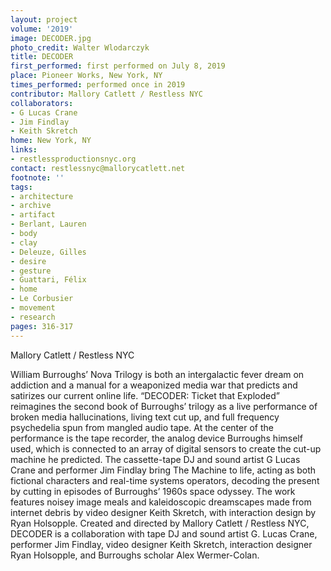 ```yaml
---
layout: project
volume: '2019'
image: DECODER.jpg
photo_credit: Walter Wlodarczyk
title: DECODER
first_performed: first performed on July 8, 2019
place: Pioneer Works, New York, NY
times_performed: performed once in 2019
contributor: Mallory Catlett / Restless NYC
collaborators:
- G Lucas Crane
- Jim Findlay
- Keith Skretch
home: New York, NY
links:
- restlessproductionsnyc.org
contact: restlessnyc@mallorycatlett.net
footnote: ''
tags:
- architecture
- archive
- artifact
- Berlant, Lauren
- body
- clay
- Deleuze, Gilles
- desire
- gesture
- Guattari, Félix
- home
- Le Corbusier
- movement
- research
pages: 316-317
---
```



Mallory Catlett / Restless NYC

William Burroughs’ Nova Trilogy is both an intergalactic fever dream on addiction and a manual for a weaponized media war that predicts and satirizes our current online life. “DECODER: Ticket that Exploded” reimagines the second book of Burroughs’ trilogy as a live performance of broken media hallucinations, living text cut up, and full frequency psychedelia spun from mangled audio tape. At the center of the performance is the tape recorder, the analog device Burroughs himself used, which is connected to an array of digital sensors to create the cut-up machine he predicted. The cassette-tape DJ and sound artist G Lucas Crane and performer Jim Findlay bring The Machine to life, acting as both fictional characters and real-time systems operators, decoding the present by cutting in episodes of Burroughs’ 1960s space odyssey. The work features noisey image meals and kaleidoscopic dreamscapes made from internet debris by video designer Keith Skretch, with interaction design by Ryan Holsopple. Created and directed by Mallory Catlett / Restless NYC, DECODER is a collaboration with tape DJ and sound artist G. Lucas Crane, performer Jim Findlay, video designer Keith Skretch, interaction designer Ryan Holsopple, and Burroughs scholar Alex Wermer-Colan.
